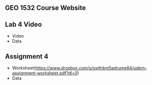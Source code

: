 ## GEO 1532 Course Website

## Lab 4 Video
- Video
- Data

## Assignment 4
- Worksheet(https://www.dropbox.com/s/swfnbm5adrume84/udem-assignment-worksheet.pdf?dl=0)
- Data
